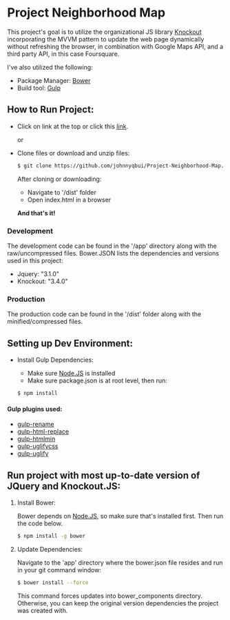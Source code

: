 # Project Neighborhood Map

This project's goal is to utilize the organizational JS library [Knockout](http://knockoutjs.com/) incorporating the MVVM pattern  to update the web page dynamically without refreshing the browser, in combination with Google Maps API, and a third party API, in this case Foursquare.

I've also utilized the following:
*   Package Manager: [Bower](https://bower.io/)
*   Build tool: [Gulp](http://gulpjs.com/)

## How to Run Project:
*   Click on link at the top or click this [link](https://johnnyqbui.github.io/Project-Neighborhood-Map/).

    or

* Clone files or download and unzip files:
    ```sh
    $ git clone https://github.com/johnnyqbui/Project-Neighborhood-Map.git
    ```

    After cloning or downloading:
    * Navigate to '/dist' folder
    * Open index.html in a browser

    **And that's it!**

### Development
The development code can be found in the '/app' directory along with the raw/uncompressed files. Bower.JSON lists the dependencies and versions used in this project:
* Jquery: "3.1.0"
* Knockout: "3.4.0"

### Production
The production code can be found in the '/dist' folder along with the minified/compressed files.

## Setting up Dev Environment:
* Install Gulp Dependencies:
    * Make sure [Node.JS](https://nodejs.org/en/) is installed
    * Make sure package.json is at root level, then run:

    ```sh
    $ npm install
    ```

#### Gulp plugins used:
* [gulp-rename](https://www.npmjs.com/package/gulp-rename)
* [gulp-html-replace](https://www.npmjs.com/package/gulp-html-replace)
* [gulp-htmlmin](https://www.npmjs.com/package/gulp-htmlmin)
* [gulp-uglifycss](https://www.npmjs.com/package/gulp-uglifycss)
* [gulp-uglify](https://www.npmjs.com/package/gulp-uglify)

## Run project with most up-to-date version of JQuery and Knockout.JS:

1. Install Bower:

    Bower depends on [Node.JS](https://nodejs.org/en/), so make sure that's installed first. Then run the code below.
	```sh
	$ npm install -g bower
	```
2. Update Dependencies:

    Navigate to the 'app' directory where the bower.json file resides and run in your git command window:
	```sh
	$ bower install --force
	```
	This command forces updates into bower_components directory. Otherwise, you can keep the original version dependencies the project was created with.
